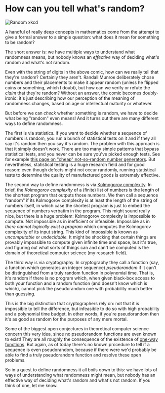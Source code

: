 # How can you tell what's random?

![Random xkcd](http://imgs.xkcd.com/comics/im_so_random.png)

A handful of really deep concepts in mathematics come from the attempt to give
a formal answer to a simple question: what does it mean for something to be
random?

The short answer is: we have multiple ways to understand what randomness means,
but nobody knows an *effective* way of deciding what's random and what's not
random.

Even with the string of digits in the above comic, how can we really tell that
they're random? Certainly they aren't. Randall Munroe deliberately chose
numbers and their placements to make it appear random (unless he flipped coins
or something, which I doubt), but how can we verify or refute the *claim* that
they're random? Without an answer, the comic becomes doubly-ironic: it's just
describing how our perception of the meaning of randomness changes, based on
age or intellectual maturity or whatever.

But before we can *check* whether something is random, we have to decide what
being "random" even means! And it turns out there are many different ways to
define randomness.

The first is via statistics. If you want to decide whether a sequence of
numbers is random, you run a bunch of statistical tests on it and if they all
say it's random then you say it's random. The problem with this approach is
that it simply doesn't work. There are too many simple patterns that bypass
statistical tests, and you never can be sure you've picked enough tests. See
for example [this page on "cheap" not-so-random number
generators](http://en.wikipedia.org/wiki/Linear_congruential_generator#Advantages_and_disadvantages_of_LCGs).
But nevertheless, statistical testing is a huge research field and for good
reason: even though defects might not occur randomly, running statistical
tests to determine the quality of manufactured goods is extremely
effective.

The second way to define randomness is via [Kolmogorov
complexity](http://jeremykun.com/2012/04/21/kolmogorov-complexity-a-primer/).
In brief, the *Kolmogorov complexity* of a (finite) list of numbers is the
length of the shortest program that outputs those numbers. We then call a
sequence "random" if its Kolmogorov complexity is at least the length of the
string of numbers itself, in which case the shortest program is just to embed
the sequence of numbers verbatim in the program. This might sound really nice,
but there is a huge problem: Kolmogorov complexity is impossible to compute.
Not impossible as in inefficient or infeasible. Impossible as in *there cannot
logically exist a program* which computes the Kolmogorov complexity of its
input string. This kind of impossible is known as *uncomputable* or
*undecidable.* It might be shocking that certain things are provably impossible
to compute given infinite time and space, but it's true, and figuring out what
sorts of things can and can't be computed is the domain of theoretical computer
science (my research field).

The third way is via cryptography. In cryptography they call a function (say, a
function which generates an integer sequence) *pseudorandom* if it can't be
distinguished from a truly random function in polynomial time. That is, it's
random if there is no program which, when given black-box access to both your
function and a random function (and doesn't know which is which), cannot pick
the pseudorandom one with probability much better than guessing.

This is the big distinction that cryptographers rely on: not that it is
impossible to tell the difference, but infeasible to do so with high
probability and a polynomial time budget. In other words, if you're
pseudorandom then it's as good as random for the purposes of any mere mortal. 

Some of the biggest open conjectures in theoretical computer science concern
this very idea, since no pseudorandom functions are even known to exist! They
are all roughly the consequence of the existence of [one-way
functions](http://en.wikipedia.org/wiki/One-way_function). But again, as of
today there's no known procedure to tell if a sequence is even pseudorandom,
because if there were we'd probably be able to find a truly pseudorandom
function and resolve these open problems.

So in a quest to define randomness it all boils down to this: we have lots of
ways of understanding what randomness might mean, but nobody has an effective
way of deciding what's random and what's not random. If you think of one, let
me know.

